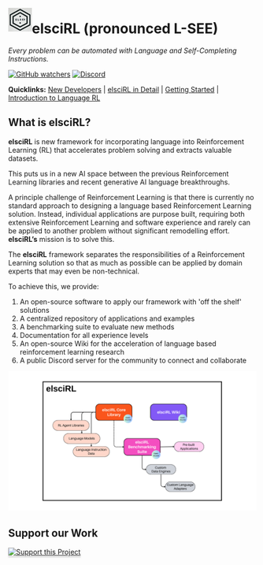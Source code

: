 <a href="url"><img src="https://raw.githubusercontent.com/pdfosborne/elsciRL-Wiki/refs/heads/main/Resources/images/elsciRL_logo.png" align="left" height="48" width="48" ></a>

# elsciRL (pronounced L-SEE)

*Every problem can be automated with Language and Self-Completing Instructions.*

[![GitHub watchers](https://img.shields.io/github/watchers/pdfosborne/elsciRL?style=for-the-badge&logo=github&label=elsciRL&link=https%3A%2F%2Fgithub.com%2Fpdfosborne%2FelsciRL)](https://github.com/pdfosborne/elsciRL)  [![Discord](https://img.shields.io/discord/1310579689315893248?style=for-the-badge&logo=discord&label=Discord&link=https%3A%2F%2Fdiscord.com%2Fchannels%2F1184202186469683200%2F1184202186998173878)](https://discord.gg/A2dRVrhB)

**Quicklinks:** [New Developers](<./New Developers.md>) | [elsciRL in Detail](<./Detailed Introduction to elsciRL.md>) | [Getting Started](<./elsciRL Core/I - Introduction/1 - Getting Started.md>) | [Introduction to Language RL](<./elsciRL Core/III - Language RL/1 - Introduction to Language RL.md>)



## What is elsciRL?

**elsciRL**  is new framework for incorporating language into Reinforcement Learning (RL) that accelerates problem solving and extracts valuable datasets.

This puts us in a new AI space between the previous Reinforcement Learning libraries and recent generative AI language breakthroughs. 

A principle challenge of Reinforcement Learning is that there is currently no standard approach to designing a language based Reinforcement Learning solution. Instead, individual applications are purpose built, requiring both extensive Reinforcement Learning and software experience and rarely can be applied to another problem without significant remodelling effort. **elsciRL’s** mission is to solve this.

The **elsciRL** framework separates the responsibilities of a Reinforcement Learning solution so that as much as possible can be applied by domain experts that may even be non-technical. 

To achieve this, we provide:

1. An open-source software to apply our framework with 'off the shelf' solutions
2. A centralized repository of applications and examples
3. A benchmarking suite to evaluate new methods 
4. Documentation for all experience levels
5. An open-source Wiki for the acceleration of language based reinforcement learning research
6. A public Discord server for the community to connect and collaborate


![elsciRL_overview|480x295](<./Resources/images/elscirl_overview.png>)



## Support our Work
<a href="https://www.buymeacoffee.com/elscirl" target="_blank"><img src="https://www.buymeacoffee.com/assets/img/custom_images/orange_img.png" alt="Support this Project" style="height: 41px !important;width: 174px !important;box-shadow: 0px 3px 2px 0px rgba(190, 190, 190, 0.5) !important;-webkit-box-shadow: 0px 3px 2px 0px rgba(190, 190, 190, 0.5) !important;" ></a> 
